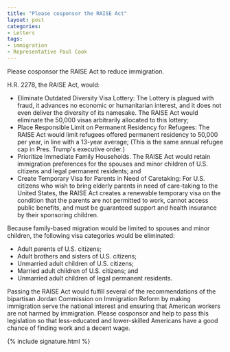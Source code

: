 ```yaml
---
title: "Please cosponsor the RAISE Act"
layout: post
categories:
- Letters
tags:
- immigration
- Representative Paul Cook
---
```


Please cosponsor the RAISE Act to reduce immigration.

H.R. 2278, the RAISE Act, would:

- Eliminate Outdated Diversity Visa Lottery: The Lottery is plagued with fraud, it advances no economic or humanitarian interest, and it does not even deliver the diversity of its namesake. The RAISE Act would eliminate the 50,000 visas arbitrarily allocated to this lottery;
- Place Responsible Limit on Permanent Residency for Refugees: The RAISE Act would limit refugees offered permanent residency to 50,000 per year, in line with a 13-year average; (This is the same annual refugee cap in Pres. Trump's executive order.)
- Prioritize Immediate Family Households. The RAISE Act would retain immigration preferences for the spouses and minor children of U.S. citizens and legal permanent residents; and
- Create Temporary Visa for Parents in Need of Caretaking: For U.S. citizens who wish to bring elderly parents in need of care-taking to the United States, the RAISE Act creates a renewable temporary visa on the condition that the parents are not permitted to work, cannot access public benefits, and must be guaranteed support and health insurance by their sponsoring children.

Because family-based migration would be limited to spouses and minor children, the following visa categories would be eliminated:

- Adult parents of U.S. citizens;
- Adult brothers and sisters of U.S. citizens;
- Unmarried adult children of U.S. citizens;
- Married adult children of U.S. citizens; and
- Unmarried adult children of legal permanent residents.

Passing the RAISE Act would fulfill several of the recommendations of the bipartisan Jordan Commission on Immigration Reform by making immigration serve the national interest and ensuring that American workers are not harmed by immigration. Please cosponsor and help to pass this legislation so that less-educated and lower-skilled Americans have a good chance of finding work and a decent wage.

{% include signature.html %}
